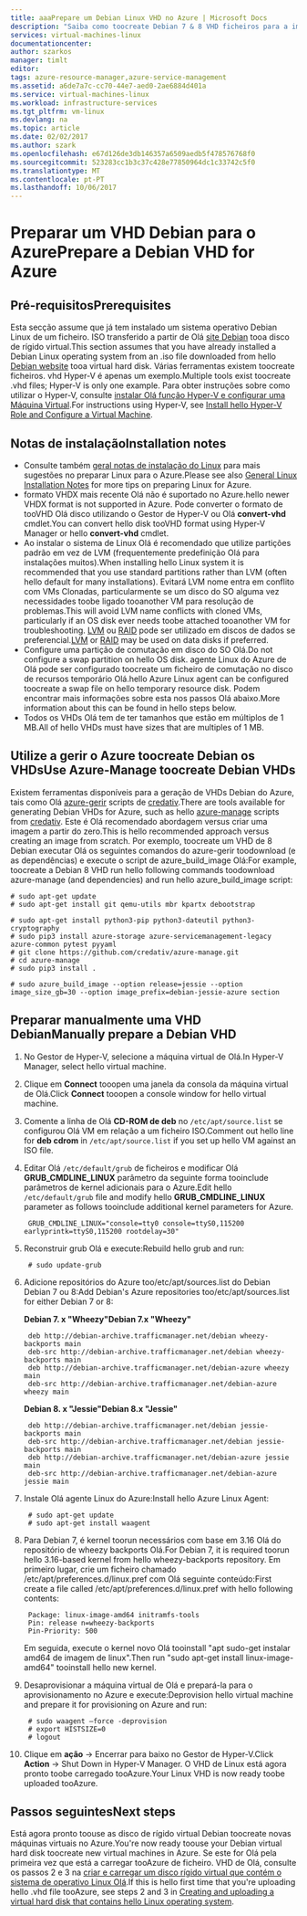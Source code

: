 ```yaml
---
title: aaaPrepare um Debian Linux VHD no Azure | Microsoft Docs
description: "Saiba como toocreate Debian 7 & 8 VHD ficheiros para a implementação no Azure."
services: virtual-machines-linux
documentationcenter: 
author: szarkos
manager: timlt
editor: 
tags: azure-resource-manager,azure-service-management
ms.assetid: a6de7a7c-cc70-44e7-aed0-2ae6884d401a
ms.service: virtual-machines-linux
ms.workload: infrastructure-services
ms.tgt_pltfrm: vm-linux
ms.devlang: na
ms.topic: article
ms.date: 02/02/2017
ms.author: szark
ms.openlocfilehash: e67d126de3db146357a6509aedb5f478576768f0
ms.sourcegitcommit: 523283cc1b3c37c428e77850964dc1c33742c5f0
ms.translationtype: MT
ms.contentlocale: pt-PT
ms.lasthandoff: 10/06/2017
---
```

# <a name="prepare-a-debian-vhd-for-azure"></a><span data-ttu-id="98620-103">Preparar um VHD Debian para o Azure</span><span class="sxs-lookup"><span data-stu-id="98620-103">Prepare a Debian VHD for Azure</span></span>
## <a name="prerequisites"></a><span data-ttu-id="98620-104">Pré-requisitos</span><span class="sxs-lookup"><span data-stu-id="98620-104">Prerequisites</span></span>
<span data-ttu-id="98620-105">Esta secção assume que já tem instalado um sistema operativo Debian Linux de um ficheiro. ISO transferido a partir de Olá [site Debian](https://www.debian.org/distrib/) tooa disco de rígido virtual.</span><span class="sxs-lookup"><span data-stu-id="98620-105">This section assumes that you have already installed a Debian Linux operating system from an .iso file downloaded from hello [Debian website](https://www.debian.org/distrib/) tooa virtual hard disk.</span></span> <span data-ttu-id="98620-106">Várias ferramentas existem toocreate ficheiros. vhd Hyper-V é apenas um exemplo.</span><span class="sxs-lookup"><span data-stu-id="98620-106">Multiple tools exist toocreate .vhd files; Hyper-V is only one example.</span></span> <span data-ttu-id="98620-107">Para obter instruções sobre como utilizar o Hyper-V, consulte [instalar Olá função Hyper-V e configurar uma Máquina Virtual](https://technet.microsoft.com/library/hh846766.aspx).</span><span class="sxs-lookup"><span data-stu-id="98620-107">For instructions using Hyper-V, see [Install hello Hyper-V Role and Configure a Virtual Machine](https://technet.microsoft.com/library/hh846766.aspx).</span></span>

## <a name="installation-notes"></a><span data-ttu-id="98620-108">Notas de instalação</span><span class="sxs-lookup"><span data-stu-id="98620-108">Installation notes</span></span>
* <span data-ttu-id="98620-109">Consulte também [geral notas de instalação do Linux](create-upload-generic.md#general-linux-installation-notes) para mais sugestões no preparar Linux para o Azure.</span><span class="sxs-lookup"><span data-stu-id="98620-109">Please see also [General Linux Installation Notes](create-upload-generic.md#general-linux-installation-notes) for more tips on preparing Linux for Azure.</span></span>
* <span data-ttu-id="98620-110">formato VHDX mais recente Olá não é suportado no Azure.</span><span class="sxs-lookup"><span data-stu-id="98620-110">hello newer VHDX format is not supported in Azure.</span></span> <span data-ttu-id="98620-111">Pode converter o formato de tooVHD Olá disco utilizando o Gestor de Hyper-V ou Olá **convert-vhd** cmdlet.</span><span class="sxs-lookup"><span data-stu-id="98620-111">You can convert hello disk tooVHD format using Hyper-V Manager or hello **convert-vhd** cmdlet.</span></span>
* <span data-ttu-id="98620-112">Ao instalar o sistema de Linux Olá é recomendado que utilize partições padrão em vez de LVM (frequentemente predefinição Olá para instalações muitos).</span><span class="sxs-lookup"><span data-stu-id="98620-112">When installing hello Linux system it is recommended that you use standard partitions rather than LVM (often hello default for many installations).</span></span> <span data-ttu-id="98620-113">Evitará LVM nome entra em conflito com VMs Clonadas, particularmente se um disco do SO alguma vez necessidades toobe ligado tooanother VM para resolução de problemas.</span><span class="sxs-lookup"><span data-stu-id="98620-113">This will avoid LVM name conflicts with cloned VMs, particularly if an OS disk ever needs toobe attached tooanother VM for troubleshooting.</span></span> <span data-ttu-id="98620-114">[LVM](configure-lvm.md?toc=%2fazure%2fvirtual-machines%2flinux%2ftoc.json) ou [RAID](configure-raid.md?toc=%2fazure%2fvirtual-machines%2flinux%2ftoc.json) pode ser utilizado em discos de dados se preferencial.</span><span class="sxs-lookup"><span data-stu-id="98620-114">[LVM](configure-lvm.md?toc=%2fazure%2fvirtual-machines%2flinux%2ftoc.json) or [RAID](configure-raid.md?toc=%2fazure%2fvirtual-machines%2flinux%2ftoc.json) may be used on data disks if preferred.</span></span>
* <span data-ttu-id="98620-115">Configure uma partição de comutação em disco do SO Olá.</span><span class="sxs-lookup"><span data-stu-id="98620-115">Do not configure a swap partition on hello OS disk.</span></span> <span data-ttu-id="98620-116">agente Linux do Azure de Olá pode ser configurado toocreate um ficheiro de comutação no disco de recursos temporário Olá.</span><span class="sxs-lookup"><span data-stu-id="98620-116">hello Azure Linux agent can be configured toocreate a swap file on hello temporary resource disk.</span></span> <span data-ttu-id="98620-117">Podem encontrar mais informações sobre esta nos passos Olá abaixo.</span><span class="sxs-lookup"><span data-stu-id="98620-117">More information about this can be found in hello steps below.</span></span>
* <span data-ttu-id="98620-118">Todos os VHDs Olá tem de ter tamanhos que estão em múltiplos de 1 MB.</span><span class="sxs-lookup"><span data-stu-id="98620-118">All of hello VHDs must have sizes that are multiples of 1 MB.</span></span>

## <a name="use-azure-manage-toocreate-debian-vhds"></a><span data-ttu-id="98620-119">Utilize a gerir o Azure toocreate Debian os VHDs</span><span class="sxs-lookup"><span data-stu-id="98620-119">Use Azure-Manage toocreate Debian VHDs</span></span>
<span data-ttu-id="98620-120">Existem ferramentas disponíveis para a geração de VHDs Debian do Azure, tais como Olá [azure-gerir](https://github.com/credativ/azure-manage) scripts de [credativ](http://www.credativ.com/).</span><span class="sxs-lookup"><span data-stu-id="98620-120">There are tools available for generating Debian VHDs for Azure, such as hello [azure-manage](https://github.com/credativ/azure-manage) scripts from [credativ](http://www.credativ.com/).</span></span> <span data-ttu-id="98620-121">Este é Olá recomendado abordagem versus criar uma imagem a partir do zero.</span><span class="sxs-lookup"><span data-stu-id="98620-121">This is hello recommended approach versus creating an image from scratch.</span></span> <span data-ttu-id="98620-122">Por exemplo, toocreate um VHD de 8 Debian executar Olá os seguintes comandos do azure-gerir toodownload (e as dependências) e execute o script de azure_build_image Olá:</span><span class="sxs-lookup"><span data-stu-id="98620-122">For example, toocreate a Debian 8 VHD run hello following commands toodownload azure-manage (and dependencies) and run hello azure_build_image script:</span></span>

    # sudo apt-get update
    # sudo apt-get install git qemu-utils mbr kpartx debootstrap

    # sudo apt-get install python3-pip python3-dateutil python3-cryptography
    # sudo pip3 install azure-storage azure-servicemanagement-legacy azure-common pytest pyyaml
    # git clone https://github.com/credativ/azure-manage.git
    # cd azure-manage
    # sudo pip3 install .

    # sudo azure_build_image --option release=jessie --option image_size_gb=30 --option image_prefix=debian-jessie-azure section


## <a name="manually-prepare-a-debian-vhd"></a><span data-ttu-id="98620-123">Preparar manualmente uma VHD Debian</span><span class="sxs-lookup"><span data-stu-id="98620-123">Manually prepare a Debian VHD</span></span>
1. <span data-ttu-id="98620-124">No Gestor de Hyper-V, selecione a máquina virtual de Olá.</span><span class="sxs-lookup"><span data-stu-id="98620-124">In Hyper-V Manager, select hello virtual machine.</span></span>
2. <span data-ttu-id="98620-125">Clique em **Connect** tooopen uma janela da consola da máquina virtual de Olá.</span><span class="sxs-lookup"><span data-stu-id="98620-125">Click **Connect** tooopen a console window for hello virtual machine.</span></span>
3. <span data-ttu-id="98620-126">Comente a linha de Olá **CD-ROM de deb** no `/etc/apt/source.list` se configurou Olá VM em relação a um ficheiro ISO.</span><span class="sxs-lookup"><span data-stu-id="98620-126">Comment out hello line for **deb cdrom** in `/etc/apt/source.list` if you set up hello VM against an ISO file.</span></span>
4. <span data-ttu-id="98620-127">Editar Olá `/etc/default/grub` de ficheiros e modificar Olá **GRUB_CMDLINE_LINUX** parâmetro da seguinte forma tooinclude parâmetros de kernel adicionais para o Azure.</span><span class="sxs-lookup"><span data-stu-id="98620-127">Edit hello `/etc/default/grub` file and modify hello **GRUB_CMDLINE_LINUX** parameter as follows tooinclude additional kernel parameters for Azure.</span></span>
   
        GRUB_CMDLINE_LINUX="console=tty0 console=ttyS0,115200 earlyprintk=ttyS0,115200 rootdelay=30"
5. <span data-ttu-id="98620-128">Reconstruir grub Olá e execute:</span><span class="sxs-lookup"><span data-stu-id="98620-128">Rebuild hello grub and run:</span></span>
   
        # sudo update-grub
6. <span data-ttu-id="98620-129">Adicione repositórios do Azure too/etc/apt/sources.list do Debian Debian 7 ou 8:</span><span class="sxs-lookup"><span data-stu-id="98620-129">Add Debian's Azure repositories too/etc/apt/sources.list for either Debian 7 or 8:</span></span>
   
    <span data-ttu-id="98620-130">**Debian 7. x "Wheezy"**</span><span class="sxs-lookup"><span data-stu-id="98620-130">**Debian 7.x "Wheezy"**</span></span>
   
        deb http://debian-archive.trafficmanager.net/debian wheezy-backports main
        deb-src http://debian-archive.trafficmanager.net/debian wheezy-backports main
        deb http://debian-archive.trafficmanager.net/debian-azure wheezy main
        deb-src http://debian-archive.trafficmanager.net/debian-azure wheezy main

    <span data-ttu-id="98620-131">**Debian 8. x "Jessie"**</span><span class="sxs-lookup"><span data-stu-id="98620-131">**Debian 8.x "Jessie"**</span></span>

        deb http://debian-archive.trafficmanager.net/debian jessie-backports main
        deb-src http://debian-archive.trafficmanager.net/debian jessie-backports main
        deb http://debian-archive.trafficmanager.net/debian-azure jessie main
        deb-src http://debian-archive.trafficmanager.net/debian-azure jessie main


1. <span data-ttu-id="98620-132">Instale Olá agente Linux do Azure:</span><span class="sxs-lookup"><span data-stu-id="98620-132">Install hello Azure Linux Agent:</span></span>
   
        # sudo apt-get update
        # sudo apt-get install waagent
2. <span data-ttu-id="98620-133">Para Debian 7, é kernel toorun necessários com base em 3.16 Olá do repositório de wheezy backports Olá.</span><span class="sxs-lookup"><span data-stu-id="98620-133">For Debian 7, it is required toorun hello 3.16-based kernel from hello wheezy-backports repository.</span></span> <span data-ttu-id="98620-134">Em primeiro lugar, crie um ficheiro chamado /etc/apt/preferences.d/linux.pref com Olá seguinte conteúdo:</span><span class="sxs-lookup"><span data-stu-id="98620-134">First create a file called /etc/apt/preferences.d/linux.pref with hello following contents:</span></span>
   
        Package: linux-image-amd64 initramfs-tools
        Pin: release n=wheezy-backports
        Pin-Priority: 500
   
    <span data-ttu-id="98620-135">Em seguida, execute o kernel novo Olá tooinstall "apt sudo-get instalar amd64 de imagem de linux".</span><span class="sxs-lookup"><span data-stu-id="98620-135">Then run "sudo apt-get install linux-image-amd64" tooinstall hello new kernel.</span></span>
3. <span data-ttu-id="98620-136">Desaprovisionar a máquina virtual de Olá e prepará-la para o aprovisionamento no Azure e execute:</span><span class="sxs-lookup"><span data-stu-id="98620-136">Deprovision hello virtual machine and prepare it for provisioning on Azure and run:</span></span>
   
        # sudo waagent –force -deprovision
        # export HISTSIZE=0
        # logout
4. <span data-ttu-id="98620-137">Clique em **ação** -> Encerrar para baixo no Gestor de Hyper-V.</span><span class="sxs-lookup"><span data-stu-id="98620-137">Click **Action** -> Shut Down in Hyper-V Manager.</span></span> <span data-ttu-id="98620-138">O VHD de Linux está agora pronto toobe carregado tooAzure.</span><span class="sxs-lookup"><span data-stu-id="98620-138">Your Linux VHD is now ready toobe uploaded tooAzure.</span></span>

## <a name="next-steps"></a><span data-ttu-id="98620-139">Passos seguintes</span><span class="sxs-lookup"><span data-stu-id="98620-139">Next steps</span></span>
<span data-ttu-id="98620-140">Está agora pronto toouse as disco de rígido virtual Debian toocreate novas máquinas virtuais no Azure.</span><span class="sxs-lookup"><span data-stu-id="98620-140">You're now ready toouse your Debian virtual hard disk toocreate new virtual machines in Azure.</span></span> <span data-ttu-id="98620-141">Se este for Olá pela primeira vez que está a carregar tooAzure de ficheiro. VHD de Olá, consulte os passos 2 e 3 na [criar e carregar um disco rígido virtual que contém o sistema de operativo Linux Olá](classic/create-upload-vhd.md?toc=%2fazure%2fvirtual-machines%2flinux%2fclassic%2ftoc.json).</span><span class="sxs-lookup"><span data-stu-id="98620-141">If this is hello first time that you're uploading hello .vhd file tooAzure, see steps 2 and 3 in [Creating and uploading a virtual hard disk that contains hello Linux operating system](classic/create-upload-vhd.md?toc=%2fazure%2fvirtual-machines%2flinux%2fclassic%2ftoc.json).</span></span>

